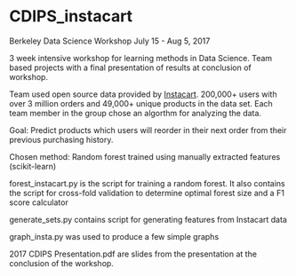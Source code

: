 # CDIPS_instacart

Berkeley Data Science Workshop
July 15 - Aug 5, 2017

3 week intensive workshop for learning methods in Data Science. Team based projects with a final presentation of results at conclusion of workshop.

Team used open source data provided by [Instacart](https://www.instacart.com/datasets/grocery-shopping-2017). 200,000+ users with over 3 million orders and 49,000+ unique products in the data set. Each team member in the group chose an algorthm for analyzing the data.

Goal: Predict products which users will reorder in their next order from their previous purchasing history.

Chosen method: Random forest trained using manually extracted features (scikit-learn)

forest_instacart.py is the script for training a random forest. It also contains the script for cross-fold validation to determine optimal forest size and a F1 score calculator

generate_sets.py contains script for generating features from Instacart data

graph_insta.py was used to produce a few simple graphs

2017 CDIPS Presentation.pdf are slides from the presentation at the conclusion of the workshop.

